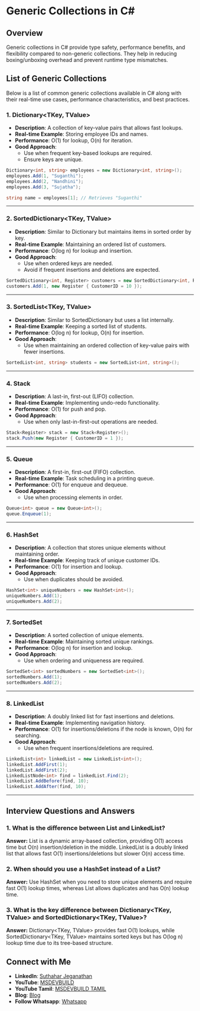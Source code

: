 # Generic Collections in C#

## Overview
Generic collections in C# provide type safety, performance benefits, and flexibility compared to non-generic collections. They help in reducing boxing/unboxing overhead and prevent runtime type mismatches.

## List of Generic Collections
Below is a list of common generic collections available in C# along with their real-time use cases, performance characteristics, and best practices.

### 1. **Dictionary<TKey, TValue>**
- **Description**: A collection of key-value pairs that allows fast lookups.
- **Real-time Example**: Storing employee IDs and names.
- **Performance**: O(1) for lookup, O(n) for iteration.
- **Good Approach**:
  - Use when frequent key-based lookups are required.
  - Ensure keys are unique.
  
```csharp
Dictionary<int, string> employees = new Dictionary<int, string>();
employees.Add(1, "Suganthi");
employees.Add(2, "Nandhini");
employees.Add(3, "Sujatha");

string name = employees[1]; // Retrieves "Suganthi"
```

---
### 2. **SortedDictionary<TKey, TValue>**
- **Description**: Similar to Dictionary but maintains items in sorted order by key.
- **Real-time Example**: Maintaining an ordered list of customers.
- **Performance**: O(log n) for lookup and insertion.
- **Good Approach**:
  - Use when ordered keys are needed.
  - Avoid if frequent insertions and deletions are expected.
  
```csharp
SortedDictionary<int, Register> customers = new SortedDictionary<int, Register>();
customers.Add(1, new Register { CustomerID = 10 });
```

---
### 3. **SortedList<TKey, TValue>**
- **Description**: Similar to SortedDictionary but uses a list internally.
- **Real-time Example**: Keeping a sorted list of students.
- **Performance**: O(log n) for lookup, O(n) for insertion.
- **Good Approach**:
  - Use when maintaining an ordered collection of key-value pairs with fewer insertions.
  
```csharp
SortedList<int, string> students = new SortedList<int, string>();
```

---
### 4. **Stack<T>**
- **Description**: A last-in, first-out (LIFO) collection.
- **Real-time Example**: Implementing undo-redo functionality.
- **Performance**: O(1) for push and pop.
- **Good Approach**:
  - Use when only last-in-first-out operations are needed.
  
```csharp
Stack<Register> stack = new Stack<Register>();
stack.Push(new Register { CustomerID = 1 });
```

---
### 5. **Queue<T>**
- **Description**: A first-in, first-out (FIFO) collection.
- **Real-time Example**: Task scheduling in a printing queue.
- **Performance**: O(1) for enqueue and dequeue.
- **Good Approach**:
  - Use when processing elements in order.
  
```csharp
Queue<int> queue = new Queue<int>();
queue.Enqueue(1);
```

---
### 6. **HashSet<T>**
- **Description**: A collection that stores unique elements without maintaining order.
- **Real-time Example**: Keeping track of unique customer IDs.
- **Performance**: O(1) for insertion and lookup.
- **Good Approach**:
  - Use when duplicates should be avoided.
  
```csharp
HashSet<int> uniqueNumbers = new HashSet<int>();
uniqueNumbers.Add(1);
uniqueNumbers.Add(2);
```

---
### 7. **SortedSet<T>**
- **Description**: A sorted collection of unique elements.
- **Real-time Example**: Maintaining sorted unique rankings.
- **Performance**: O(log n) for insertion and lookup.
- **Good Approach**:
  - Use when ordering and uniqueness are required.
  
```csharp
SortedSet<int> sortedNumbers = new SortedSet<int>();
sortedNumbers.Add(1);
sortedNumbers.Add(2);
```

---
### 8. **LinkedList<T>**
- **Description**: A doubly linked list for fast insertions and deletions.
- **Real-time Example**: Implementing navigation history.
- **Performance**: O(1) for insertions/deletions if the node is known, O(n) for searching.
- **Good Approach**:
  - Use when frequent insertions/deletions are required.
  
```csharp
LinkedList<int> linkedList = new LinkedList<int>();
linkedList.AddFirst(1);
linkedList.AddFirst(2);
LinkedListNode<int> find = linkedList.Find(2);
linkedList.AddBefore(find, 10);
linkedList.AddAfter(find, 10);
```

---
## Interview Questions and Answers

### 1. What is the difference between List<T> and LinkedList<T>?
**Answer:** List<T> is a dynamic array-based collection, providing O(1) access time but O(n) insertion/deletion in the middle. LinkedList<T> is a doubly linked list that allows fast O(1) insertions/deletions but slower O(n) access time.

### 2. When should you use a HashSet<T> instead of a List<T>?
**Answer:** Use HashSet<T> when you need to store unique elements and require fast O(1) lookup times, whereas List<T> allows duplicates and has O(n) lookup time.

### 3. What is the key difference between Dictionary<TKey, TValue> and SortedDictionary<TKey, TValue>?
**Answer:** Dictionary<TKey, TValue> provides fast O(1) lookups, while SortedDictionary<TKey, TValue> maintains sorted keys but has O(log n) lookup time due to its tree-based structure.


 ## Connect with Me
- **LinkedIn**: [Suthahar Jeganathan](https://www.linkedin.com/in/jssuthahar/)
- **YouTube**: [MSDEVBUILD](https://www.youtube.com/@MSDEVBUILD)
- **YouTube Tamil**: [MSDEVBUILD TAMIL](https://www.youtube.com/@MSDEVBUILDTamil)
- **Blog**: [Blog](https://www.msdevbuild.com/)
- **Follow Whatsapp**: [Whatsapp](https://www.whatsapp.com/channel/0029Va5j2rHEFeXcTlUhQB0J)
